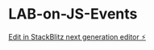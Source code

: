 # LAB-on-JS-Events

[Edit in StackBlitz next generation editor ⚡️](https://stackblitz.com/~/github.com/niranjanaothayoth/LAB-on-JS-Events)